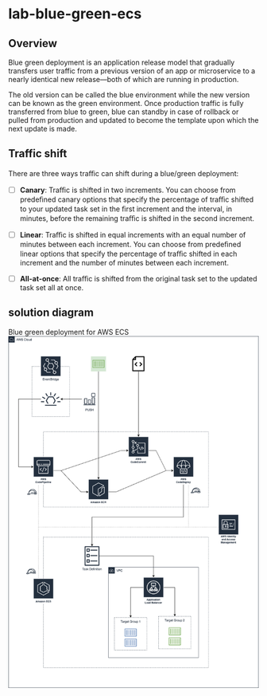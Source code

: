 # lab-blue-green-ecs

## Overview
Blue green deployment is an application release model that gradually transfers user traffic from a previous version of an app or microservice to a nearly identical new release—both of which are running in production. 

The old version can be called the blue environment while the new version can be known as the green environment. Once production traffic is fully transferred from blue to green, blue can standby in case of rollback or pulled from production and updated to become the template upon which the next update is made.


## Traffic shift
There are three ways traﬃc can shift during a blue/green deployment:

- [ ] **Canary**: Traﬃc is shifted in two increments. You can choose from predeﬁned canary options that specify the percentage of traﬃc shifted to your updated task set in the ﬁrst increment and the interval, in minutes, before the remaining traﬃc is shifted in the second increment.

- [ ] **Linear**: Traﬃc is shifted in equal increments with an equal number of minutes between each increment. You can choose from predeﬁned linear options that specify the percentage of traﬃc shifted in each increment and the number of minutes between each increment.

- [ ] **All-at-once**: All traﬃc is shifted from the original task set to the updated task set all at once.


## solution diagram
Blue green deployment for AWS ECS
![solution diagram](diagrams/blue-green-ecs.png)
